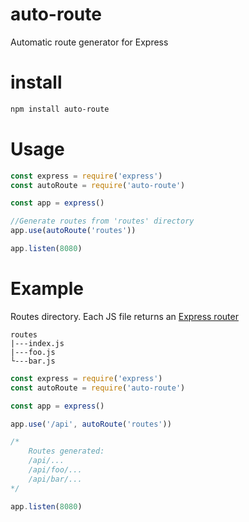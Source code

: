 # auto-route
Automatic route generator for Express

# install

```bash
npm install auto-route
```

# Usage

```javascript
const express = require('express')
const autoRoute = require('auto-route')

const app = express()

//Generate routes from 'routes' directory
app.use(autoRoute('routes'))

app.listen(8080)
```

# Example

Routes directory. Each JS file returns an [Express router](http://google.com)

```
routes
|---index.js
|---foo.js
└---bar.js
```
```javascript
const express = require('express')
const autoRoute = require('auto-route')

const app = express()

app.use('/api', autoRoute('routes'))

/*
	Routes generated:
	/api/...
	/api/foo/...
	/api/bar/...
*/

app.listen(8080)
```
